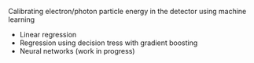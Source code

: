 Calibrating electron/photon particle energy in the detector using machine learning 

- Linear regression
- Regression using decision tress with gradient boosting 
- Neural networks (work in progress)
